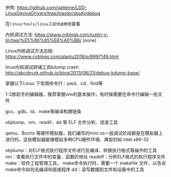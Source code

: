 参照: https://github.com/gatieme/LDD-LinuxDeviceDrivers/tree/master/study/debug

在`linux/tools/linux工具快速教程`查看


内核调试方法: https://www.cnblogs.com/justin-y-lin/tag/%E5%86%85%E6%A0%B8/ (none)


Linux内核调试方法总结: https://www.cnblogs.com/alantu2018/p/8997149.html




linux内核调试转储工具kdump crash: http://abcdxyzk.github.io/blog/2013/08/21/debug-kdump-base/



掌握以下Linux 下常用命令行：pwd、cd、find等

1-2款趁手的编辑器，推荐掌握vim的基本操作，有时候需要在命令行编辑一些文件

gcc、gdb、ld、make等编译构建链条

objdump、nm、readif、dd 等 ELF 文件分析、烧录工具

qemu、Bochs 等硬件模拟器，我们编写的mini os一般调试阶段都是在模拟器上进行的，这些模拟器能够模拟多种CPU硬件环境、典型的如 intel x86-32

objdump：对ELF格式执行程序文件进行反编译、转换执行格式等操作的工具
nm：查看执行文件中的变量、函数的地址
readelf：分析ELF格式的执行程序文件
make：软件工程管理工具， make命令执行时，需要一个 makefile 文件，以告诉make命令如何去编译和链接程序
dd：读写数据到文件和设备中的工具
